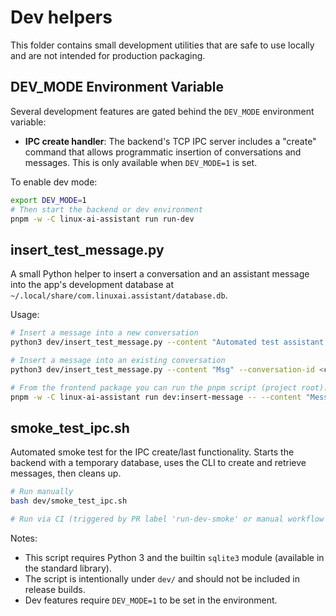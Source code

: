 # Dev helpers

This folder contains small development utilities that are safe to use locally and are not intended for production packaging.

## DEV_MODE Environment Variable

Several development features are gated behind the `DEV_MODE` environment variable:

- **IPC create handler**: The backend's TCP IPC server includes a "create" command that allows programmatic insertion of conversations and messages. This is only available when `DEV_MODE=1` is set.

To enable dev mode:

```bash
export DEV_MODE=1
# Then start the backend or dev environment
pnpm -w -C linux-ai-assistant run run-dev
```

## insert_test_message.py

A small Python helper to insert a conversation and an assistant message into the app's development database at `~/.local/share/com.linuxai.assistant/database.db`.

Usage:

```bash
# Insert a message into a new conversation
python3 dev/insert_test_message.py --content "Automated test assistant message."

# Insert a message into an existing conversation
python3 dev/insert_test_message.py --content "Msg" --conversation-id <conversation-id>

# From the frontend package you can run the pnpm script (project root):
pnpm -w -C linux-ai-assistant run dev:insert-message -- --content "Message here"
```

## smoke_test_ipc.sh

Automated smoke test for the IPC create/last functionality. Starts the backend with a temporary database, uses the CLI to create and retrieve messages, then cleans up.

```bash
# Run manually
bash dev/smoke_test_ipc.sh

# Run via CI (triggered by PR label 'run-dev-smoke' or manual workflow dispatch)
```

Notes:

- This script requires Python 3 and the builtin `sqlite3` module (available in the standard library).
- The script is intentionally under `dev/` and should not be included in release builds.
- Dev features require `DEV_MODE=1` to be set in the environment.
